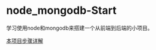 # node_mongodb-Start

学习使用node和mongodb来搭建一个从前端到后端的小项目。

[本项目步骤详解](http://yy709593266.github.io/2018/11/05/20181105-node&mongodb/#more)